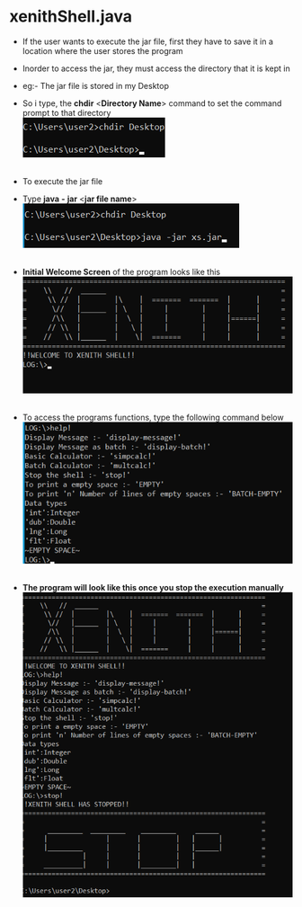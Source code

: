 # xenithShell.java
- If the user wants to execute the jar file, first they have to save it in a location where the user stores the program
- Inorder to access the jar, they must access the directory that it is kept in 
- eg:- The jar file is stored in my Desktop
- So i type, the **chdir** <**Directory Name**> command to set the command prompt to that directory
</br>![change Directory](https://github.com/KisuraWSP/xenithShell.java/blob/main/assets/chdir_Desktop.png)</br></br>

- To execute the jar file
- Type **java** **-** **jar** <**jar file name**> 
</br>![call jar file](https://github.com/KisuraWSP/xenithShell.java/blob/main/assets/Call_jar.png)</br></br>

- **Initial Welcome Screen** of the program looks like this
</br>![Welcome Screen](https://github.com/KisuraWSP/xenithShell.java/blob/main/assets/welcomeScreen.png)</br></br>

- To access the programs functions, type the following command below
</br>![help](https://github.com/KisuraWSP/xenithShell.java/blob/main/assets/help.png)</br></br>

- **The program will look like this once you stop the execution manually**
</br>![End Screen](https://github.com/KisuraWSP/xenithShell.java/blob/main/assets/endScreen.png)
